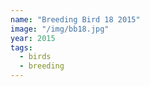 ```yaml
---
name: "Breeding Bird 18 2015"
image: "/img/bb18.jpg"
year: 2015
tags:
  - birds
  - breeding
---
```

